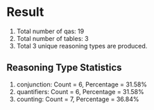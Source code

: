 # Result<br/>
1. Total number of qas: 19<br/>
2. Total number of tables: 3<br/>
3. Total 3 unique reasoning types are produced.<br/>
## **Reasoning Type Statistics**<br/>
1. conjunction: Count = 6, Percentage = 31.58%<br/>
2. quantifiers: Count = 6, Percentage = 31.58%<br/>
3. counting: Count = 7, Percentage = 36.84%<br/>
